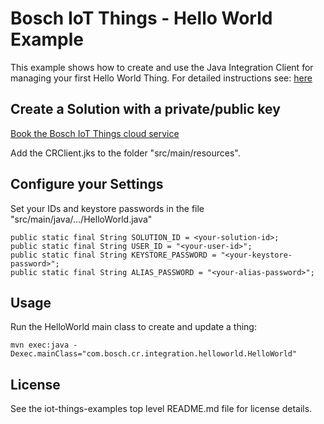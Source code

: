 # Bosch IoT Things - Hello World Example

This example shows how to create and use the Java Integration Client for managing your first Hello World Thing.
For detailed instructions see: <a href="https://things.apps.bosch-iot-cloud.com/dokuwiki/doku.php?id=005_dev_guide:tutorial:000_hello_world">here</a>

## Create a Solution with a private/public key

<a href="https://things.apps.bosch-iot-cloud.com/dokuwiki/doku.php?id=002_getting_started:cr_02_booking-cr-service.txt">Book the Bosch IoT Things cloud service</a>

Add the CRClient.jks to the folder "src/main/resources".

## Configure your Settings

Set your IDs and keystore passwords in the file "src/main/java/.../HelloWorld.java"
```
public static final String SOLUTION_ID = <your-solution-id>;
public static final String USER_ID = "<your-user-id>";
public static final String KEYSTORE_PASSWORD = "<your-keystore-password>";
public static final String ALIAS_PASSWORD = "<your-alias-password>";
```

## Usage
Run the HelloWorld main class to create and update a thing:

```
mvn exec:java -Dexec.mainClass="com.bosch.cr.integration.helloworld.HelloWorld"
```

## License
See the iot-things-examples top level README.md file for license details.
